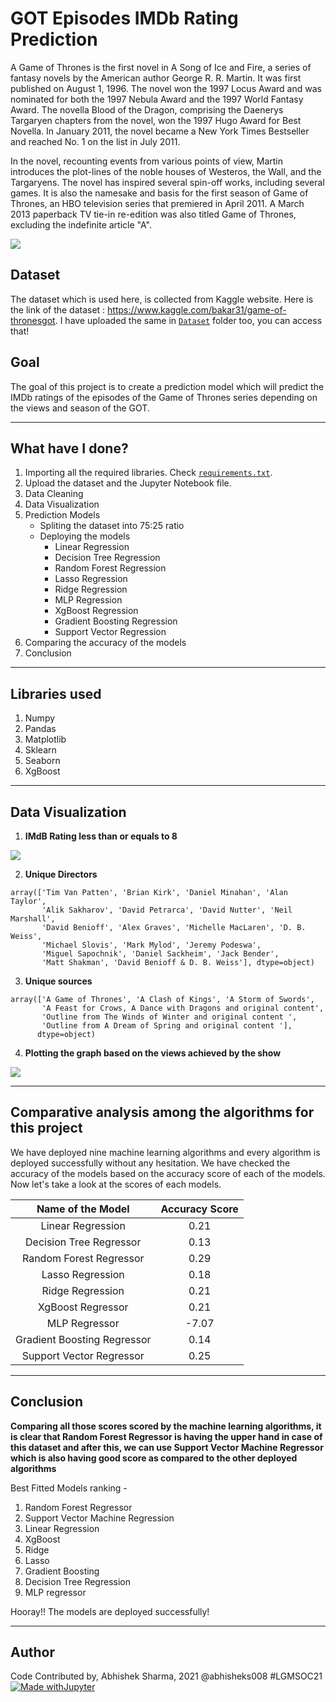 # GOT Episodes IMDb Rating Prediction
A Game of Thrones is the first novel in A Song of Ice and Fire, a series of fantasy novels by the American author George R. R. Martin. It was first published on August 1, 1996. The novel won the 1997 Locus Award and was nominated for both the 1997 Nebula Award and the 1997 World Fantasy Award. The novella Blood of the Dragon, comprising the Daenerys Targaryen chapters from the novel, won the 1997 Hugo Award for Best Novella. In January 2011, the novel became a New York Times Bestseller and reached No. 1 on the list in July 2011.

In the novel, recounting events from various points of view, Martin introduces the plot-lines of the noble houses of Westeros, the Wall, and the Targaryens. The novel has inspired several spin-off works, including several games. It is also the namesake and basis for the first season of Game of Thrones, an HBO television series that premiered in April 2011. A March 2013 paperback TV tie-in re-edition was also titled Game of Thrones, excluding the indefinite article "A".

![](https://github.com/abhisheks008/ML-ProjectKart/blob/patch-35/GOT%20Episodes%20IMDb%20Rating%20Prediction/Images/got3.jpg)

## Dataset
The dataset which is used here, is collected from Kaggle website. Here is the link of the dataset : https://www.kaggle.com/bakar31/game-of-thronesgot. I have uploaded the same in [`Dataset`](https://github.com/abhisheks008/ML-ProjectKart/tree/patch-35/GOT%20Episodes%20IMDb%20Rating%20Prediction/Dataset) folder too, you can access that!


## Goal
The goal of this project is to create a prediction model which will predict the IMDb ratings of the episodes of the Game of Thrones series depending on the views and season of the GOT.

******************************************************
## What have I done?
1. Importing all the required libraries. Check [`requirements.txt`](https://github.com/abhisheks008/ML-ProjectKart/blob/patch-35/GOT%20Episodes%20IMDb%20Rating%20Prediction/requirements.txt).
2. Upload the dataset and the Jupyter Notebook file.
3. Data Cleaning
4. Data Visualization
5. Prediction Models
    - Spliting the dataset into 75:25 ratio
    - Deploying the models
        - Linear Regression
        - Decision Tree Regression
        - Random Forest Regression
        - Lasso Regression
        - Ridge Regression
        - MLP Regression
        - XgBoost Regression
        - Gradient Boosting Regression
        - Support Vector Regression
6. Comparing the accuracy of the models
7. Conclusion

****************************************
## Libraries used
1. Numpy
2. Pandas
3. Matplotlib
4. Sklearn
5. Seaborn
6. XgBoost
********************************************
## Data Visualization
1. **IMdB Rating less than or equals to 8**

![](https://github.com/abhisheks008/ML-ProjectKart/blob/patch-35/GOT%20Episodes%20IMDb%20Rating%20Prediction/Images/got1.png)

2. **Unique Directors**

```
array(['Tim Van Patten', 'Brian Kirk', 'Daniel Minahan', 'Alan Taylor',
       'Alik Sakharov', 'David Petrarca', 'David Nutter', 'Neil Marshall',
       'David Benioff', 'Alex Graves', 'Michelle MacLaren', 'D. B. Weiss',
       'Michael Slovis', 'Mark Mylod', 'Jeremy Podeswa',
       'Miguel Sapochnik', 'Daniel Sackheim', 'Jack Bender',
       'Matt Shakman', 'David Benioff & D. B. Weiss'], dtype=object)
```

3. **Unique sources**

```
array(['A Game of Thrones', 'A Clash of Kings', 'A Storm of Swords',
       'A Feast for Crows, A Dance with Dragons and original content',
       'Outline from The Winds of Winter and original content ',
       'Outline from A Dream of Spring and original content '],
      dtype=object)
```

4. **Plotting the graph based on the views achieved by the show**

![](https://github.com/abhisheks008/ML-ProjectKart/blob/patch-35/GOT%20Episodes%20IMDb%20Rating%20Prediction/Images/got2.png)

*******************************************************
## Comparative analysis among the algorithms for this project

We have deployed nine machine learning algorithms and every algorithm is deployed successfully without any hesitation. We have checked the accuracy of the models based on the accuracy score of each of the models. Now let's take a look at the scores of each models.

|Name of the Model|Accuracy Score|
|:---:|:---:|
|Linear Regression|0.21|
|Decision Tree Regressor|0.13|
|Random Forest Regressor|0.29|
|Lasso Regression|0.18|
|Ridge Regression|0.21|
|XgBoost Regressor|0.21|
|MLP Regressor|-7.07|
|Gradient Boosting Regressor|0.14|
|Support Vector Regressor|0.25|
************************************************
## Conclusion

**Comparing all those scores scored by the machine learning algorithms, it is clear that Random Forest Regressor is having the upper hand in case of this dataset and after this, we can use Support Vector Machine Regressor which is also having good score as compared to the other deployed algorithms**

Best Fitted Models ranking - 
1. Random Forest Regressor
2. Support Vector Machine Regression
3. Linear Regression
4. XgBoost
5. Ridge
6. Lasso
7. Gradient Boosting
8. Decision Tree Regression
9. MLP regressor


Hooray!! The models are deployed successfully!

*****************************************************

## Author
Code Contributed by, Abhishek Sharma, 2021 @abhisheks008 #LGMSOC21
[![Made withJupyter](https://img.shields.io/badge/Made%20with-Jupyter-orange?style=for-the-badge&logo=Jupyter)](https://jupyter.org/try)
